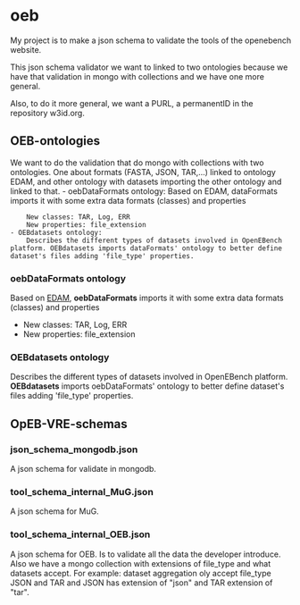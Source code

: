 # oeb

My project is to make a json schema to validate the tools of the openebench website.

This json schema validator we want to linked to two ontologies because we have that validation in mongo with collections and we have one more general.

Also, to do it more general, we want a PURL, a permanentID in the repository w3id.org.

## OEB-ontologies
We want to do the validation that do mongo with collections with two ontologies. One about formats (FASTA, JSON, TAR,...) linked to ontology EDAM, and other ontology with datasets importing the other ontology and linked to that. 
    - oebDataFormats ontology:
        Based on EDAM, dataFormats imports it with some extra data formats (classes) and properties

        New classes: TAR, Log, ERR
        New properties: file_extension
    - OEBdatasets ontology: 
        Describes the different types of datasets involved in OpenEBench platform. OEBdatasets imports dataFormats' ontology to better define dataset's files adding 'file_type' properties.

### oebDataFormats ontology
Based on [EDAM](http://edamontology.org/EDAM.owl), **oebDataFormats** imports it with some extra data formats (classes) and properties

- New classes: TAR, Log, ERR
- New properties: file_extension

### OEBdatasets ontology
Describes the different types of datasets involved in OpenEBench platform. **OEBdatasets** imports oebDataFormats' ontology to better define dataset's files adding 'file_type' properties.


## OpEB-VRE-schemas

### json_schema_mongodb.json
A json schema for validate in mongodb. 

### tool_schema_internal_MuG.json
A json schema for MuG.

### tool_schema_internal_OEB.json
A json schema for OEB. Is to validate all the data the developer introduce. Also we have a mongo collection with extensions of file_type and what datasets accept. For example: dataset aggregation oly accept file_type JSON and TAR and JSON has extension of "json" and TAR extension of "tar".
